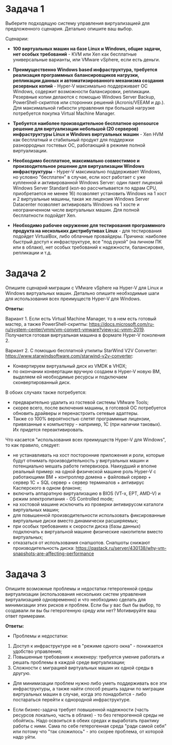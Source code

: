 # Задача 1  
Выберите подходящую систему управления виртуализацией для предложенного сценария. Детально опишите ваш выбор.

Сценарии:

* **100 виртуальных машин на базе Linux и Windows, общие задачи, нет особых требований** - KVM или Xen как бесплатные универсальные варианты, или VMware vSphere, если есть деньги.

* **Преимущественно Windows based инфраструктура, требуется реализация программных балансировщиков нагрузки, репликации данных и автоматизированного механизма создания резервных копий** - Hyper-V максимально поддерживает ОС Windows, содержит возможности балансировки, репликации. Резервные копии делаются с помощью Windows Server Backup, PowerShell-скриптов или сторонних решений (Acronis/VEEAM и др.). Для максимальной гибкости управления при большой нагрузке потребуется покупка Virtual Machine Manager.

* **Требуется наиболее производительное бесплатное opensource решение для виртуализации небольшой (20 серверов) инфраструктуры Linux и Windows виртуальных машин** - Xen HVM как бесплатный и стабильный продукт для поддержки разнорродных гостевых ОС, работающий в режиме полной виртуализации.

* **Необходимо бесплатное, максимально совместимое и производительное решение для виртуализации Windows инфраструктуры** - Hyper-V максимально поддерживает Windows, но условно "бесплатен" в случае, если хост работает с уже купленной и активированной Windows Server: один пакет лицензий Windows Server Standard (кол-во рассчитывается по ядрам CPU, приобретается не менее 16) позволяет установить Windows на 1 хост и 2 виртуальные машины, такая же лицензия Windows Server Datacenter позволяет активировать Windows на 1 хосте и неограниченном числе виртуальных машин. Для полной бесплатности подойдет Xen.

* **Необходимо рабочее окружение для тестирования программного продукта на нескольких дистрибутивах Linux** - для тестирования подойдет VirtualBox, либо облачные провайдеры. Причина: наиболее быстрый доступ к инфраструктуре, все "под рукой" (на личном ПК или в облаке), нет особых требований к надежности, балансировке, репликации и т.д.


# Задача 2
Опишите сценарий миграции с VMware vSphere на Hyper-V для Linux и Windows виртуальных машин. Детально опишите необходимые шаги для использования всех преимуществ Hyper-V для Windows.

**Ответы:**  

Вариант 1. Если есть Virtual Machine Manager, то в нем есть готовый мастер, а также PowerShell-скрипты: https://docs.microsoft.com/ru-ru/system-center/vmm/vm-convert-vmware?view=sc-vmm-2019. Получается готовая виртуальная машина в формате Hyper-V поколения 2.  

Вариант 2. С помощью бесплатной утилиты StarWind V2V Converter: https://www.starwindsoftware.com/starwind-v2v-converter:  
- Конвертируем виртуальный диск из VMDK в VHDX;
- по окончании конвертации вручную создаем в Hyper-V новую ВМ, выделяем ей необходимые ресурсы и подключаем сконвертированный диск.

В обоих случаях также потребуется:
- предварительно удалить из гостевой системы VMware Tools;
- скорее всего, после включения машины, в готсевой ОС потребуется обновить драйверы и перенастроить сетевые адаптеры. 
- Также со 100% вероятностью слетят программные лицензии, привязанные к компьютеру - например, 1С (при наличии таковых). Их придется переактивировать.

Что касается "использования всех преимуществ Hyper-V для Windows", то как правило, следует:  
- не устанавливать на хост посторонние приложения и роли, которые будут отнимать производительность у виртуальных машин и потенциально мешать работе гипервизора. Наихудший и вполне реальный пример: на одной физической машине роль Hyper-V с работающими ВМ + контроллер домена + файловый сервер + сервер 1С + SQL сервер + сервер терминалов + антивирус Касперского в одном флаконе;  
- включить аппаратную виртуализацию в BIOS  (VT-x, EPT, AMD-V) и режим электропитания - OS Controlled mode;  
- на хостовой машине исключить из проверки антивирусом каталоги виртуальных машин;
- для повышенной производительности использовать фиксированные виртуальные диски вместо динамически расширяемых;
- при особых требованиях к скорости диска (базы данных) подключать к виртуальной машине физические накопители вместо виртуальных;
- отказаться от использования снапшотов. Снапшоты снижают производительность диска: https://qastack.ru/server/430138/why-vm-snapshots-are-affecting-performance

# Задача 3
Опишите возможные проблемы и недостатки гетерогенной среды виртуализации (использования нескольких систем управления виртуализацией одновременно) и что необходимо сделать для минимизации этих рисков и проблем. Если бы у вас был бы выбор, то создавали ли вы бы гетерогенную среду или нет? Мотивируйте ваш ответ примерами.  

**Ответы:**  
* Проблемы и недостатки:  
1. Доступ к инфраструктуре не в "режиме одного окна" - понижается удобство управления;
2. Повышенные требования к инженеру: требуется умение работать и решать проблемы в каждой среде виртуализации;
3. Сложности с миграцией виртуальных машин их одной среды в другую.

* Для минимизации проблем нужно либо уметь поддерживать все эти инфраструктуры, а также найти способ решить задачи по миграции виртуальных машин в случае, когда это понадобится - либо постараться перейти к однородной инфраструктуре.

* Если бизнес-задача требует повышенной надежности (часть ресурсов локально, часть в облаке) - то без гетерогенной среды не обойтись. Надо освоиться в обеих средах и выработать практику работы с ними. Сама по себе гетерогенная среда "ради самой себя" или потому что "так сложилось" - это скорее проблема, от которой надо уйти.

